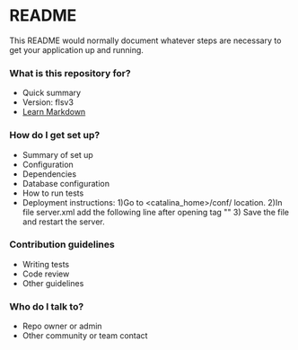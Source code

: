 # README #

This README would normally document whatever steps are necessary to get your application up and running.

### What is this repository for? ###

* Quick summary
* Version: flsv3
* [Learn Markdown](https://bitbucket.org/tutorials/markdowndemo)

### How do I get set up? ###

* Summary of set up
* Configuration 
* Dependencies
* Database configuration
* How to run tests
* Deployment instructions: 1)Go to <catalina_home>/conf/ location. 
                           2)In file server.xml add the following line after opening <Host> tag
                              "<Context path="" docBase="flsv3" reloadable="true"></Context>"
                           3) Save the file and restart the server.

### Contribution guidelines ###

* Writing tests
* Code review
* Other guidelines

### Who do I talk to? ###

* Repo owner or admin
* Other community or team contact